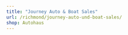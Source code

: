 ```yaml
---
title: "Journey Auto & Boat Sales"
url: /richmond/journey-auto-und-boat-sales/
shop: Autohaus
---
```

